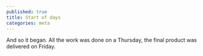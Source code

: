 ```yaml
---
published: true
title: Start of days
categories: meta
---
```

And so it began. All the work was done on a Thursday, the final product was delivered on Friday.
